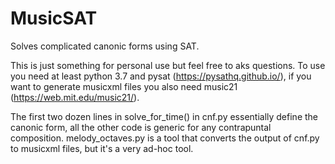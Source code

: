 # MusicSAT

Solves complicated canonic forms using SAT.

This is just something for personal use but feel free to aks questions. To use you need at least python 3.7 and pysat (https://pysathq.github.io/), if you want to generate musicxml files you also need music21 (https://web.mit.edu/music21/).

The first two dozen lines in solve_for_time() in cnf.py essentially define the canonic form, all the other code is generic for any contrapuntal composition. melody_octaves.py is a tool that converts the output of cnf.py to musicxml files, but it's a very ad-hoc tool.


